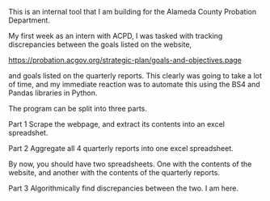 This is an internal tool that I am building for the Alameda County Probation Department.

My first week as an intern with ACPD, I was tasked with tracking discrepancies between the goals listed on the website, 

https://probation.acgov.org/strategic-plan/goals-and-objectives.page

and goals listed on the quarterly reports. This clearly was going to take a lot of time, and my immediate reaction was to automate this using the BS4 and Pandas libraries in Python. 

The program can be split into three parts. 

Part 1 
Scrape the webpage, and extract its contents into an excel spreadshet. 

Part 2 
Aggregate all 4 quarterly reports into one excel spreadsheet. 

By now, you should have two spreadsheets. One with the contents of the website, and another with the contents of the quarterly reports. 

Part 3 
Algorithmically find discrepancies between the two. 
I am here. 

